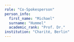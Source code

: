 ```yaml
---
role: "Co-Spokesperson"
person_info: 
  first_name: "Michael"
  surname: "Hummel"
  academic_rank: "Prof. Dr."
institution: "Charité, Berlin"
---
```

